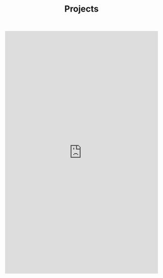 ﻿---
layout: default
title: Projects
permalink: "/resume/"
cover: /media/homepage_banner.jpg
---

<iframe src="http://docs.google.com/gview?url=nickammann.com/NicholasAmmann_Resume.pdf&embedded=true" style="width:100%; height:800px;" frameborder="0"></iframe>